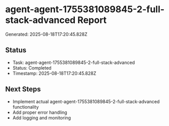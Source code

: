 # agent-agent-1755381089845-2-full-stack-advanced Report

Generated: 2025-08-18T17:20:45.828Z

## Status
- Task: agent-agent-1755381089845-2-full-stack-advanced
- Status: Completed
- Timestamp: 2025-08-18T17:20:45.828Z

## Next Steps
- Implement actual agent-agent-1755381089845-2-full-stack-advanced functionality
- Add proper error handling
- Add logging and monitoring
